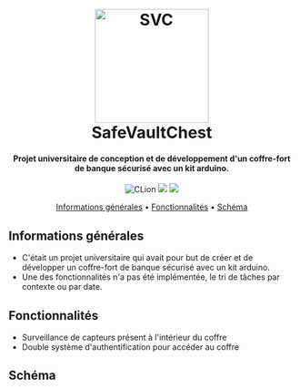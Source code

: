<h1 align="center">
  <br>
  <img src="https://cdn.discordapp.com/attachments/1220746618106548305/1220761790460199014/DALLE_2024-03-22_16.51.04_-_Imagine_a_sleek_and_modern_safe_vault_incorporating_the_essence_of_Arduino_technology._This_safe_named_SafeVaultChest_is_designed_with_a_visible_Ar.webp?ex=66535a83&is=66520903&hm=5b316bd6037fb5d45ca6dc6ef897f27a2ba70f266fb0d1ea897c01054ccf96eb&" alt="SVC" width="200"></a>
  <br>
  SafeVaultChest
  <br>
</h1>

<h4 align="center">Projet universitaire de conception et de développement d'un coffre-fort de banque sécurisé avec un kit arduino.</h4>

<p align="center">
    <img src="https://img.shields.io/badge/CLion-000000?style=for-the-badge&logo=clion&logoColor=white"alt="CLion">
    <img src="https://img.shields.io/badge/Arduino-00979D?style=for-the-badge&logo=Arduino&logoColor=white">
    <img src="https://img.shields.io/badge/C%2B%2B-00599C?style=for-the-badge&logo=c%2B%2B&logoColor=whit">
</p>

<p align="center">
  <a href="#fonctionnalités">Informations générales</a> •
  <a href="#fonctionnalités">Fonctionnalités</a> •
  <a href="#mockup">Schéma</a>
</p>

## Informations générales

* C'était un projet universitaire qui avait pour but de créer et de développer un coffre-fort de banque sécurisé avec un kit arduino.
* Une des fonctionnalités n'a pas été implémentée, le tri de tâches par contexte ou par date.

## Fonctionnalités

* Surveillance de capteurs présent à l'intérieur du coffre
* Double système d'authentification pour accéder au coffre

## Schéma
